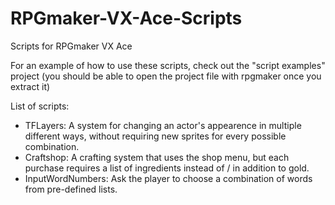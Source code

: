 # RPGmaker-VX-Ace-Scripts
Scripts for RPGmaker VX Ace


For an example of how to use these scripts, check out the "script examples" project (you should be able to open the project file with rpgmaker once you extract it)

List of scripts:
 * TFLayers: A system for changing an actor's appearence in multiple different ways, without requiring new sprites for every possible combination.
 * Craftshop: A crafting system that uses the shop menu, but each purchase requires a list of ingredients instead of / in addition to gold.
 * InputWordNumbers: Ask the player to choose a combination of words from pre-defined lists.
